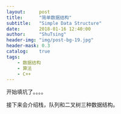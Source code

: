 ```yaml
---
layout:     post
title:      "简单数据结构"
subtitle:   "Simple Data Structure"
date:       2018-01-16 12:40:00
author:     "ShuTsing"
header-img: "img/post-bg-19.jpg"
header-mask: 0.3
catalog:    true
tags:
    - 数据结构
    - 算法
    - C++
---
```


开始填坑了。。。。

接下来会介绍栈，队列和二叉树三种数据结构。
